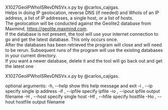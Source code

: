 X1027GeoIPWhoISRevDNSVx.x.py by @carlos_cajigas.  
Helps in doing IP geolocation, reverse DNS (if needed) and WhoIs of an IP address, a list of IP addresses, a single host, or a list of hosts.  
The geolocation will be conducted against the Geolite2 database from Maxmind, https://geolite.maxmind.com.  
If the database is not present, the tool will use your internet connection to go and get the latest database.  This only occurs once.  
After the databases has been retrieved the program will close and will need to be rerun.  Subsequent runs of the program will use the existing databases in your current directory.  
If you want a newer database, delete it and the tool will go back out and get the latest one

 
X1027GeoIPWhoISRevDNSVx.x.py by @carlos_cajigas.

optional arguments:
  -h, --help       show this help message and exit
  -i , --ip        specify single ip address
  -if , --ipfile   specify ipfile
  -io , --ipout    ipfile output filename
  -H , --host      specify single host
  -Hf , --hfile    specify hostfile
  -Ho , --hout     hostfile output filename
